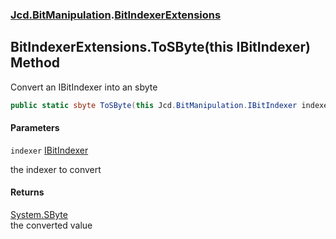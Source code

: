 ### [Jcd.BitManipulation](Jcd.BitManipulation.md 'Jcd.BitManipulation').[BitIndexerExtensions](Jcd.BitManipulation.BitIndexerExtensions.md 'Jcd.BitManipulation.BitIndexerExtensions')

## BitIndexerExtensions.ToSByte(this IBitIndexer) Method

Convert an IBitIndexer into an sbyte

```csharp
public static sbyte ToSByte(this Jcd.BitManipulation.IBitIndexer indexer);
```
#### Parameters

<a name='Jcd.BitManipulation.BitIndexerExtensions.ToSByte(thisJcd.BitManipulation.IBitIndexer).indexer'></a>

`indexer` [IBitIndexer](Jcd.BitManipulation.IBitIndexer.md 'Jcd.BitManipulation.IBitIndexer')

the indexer to convert

#### Returns
[System.SByte](https://docs.microsoft.com/en-us/dotnet/api/System.SByte 'System.SByte')  
the converted value